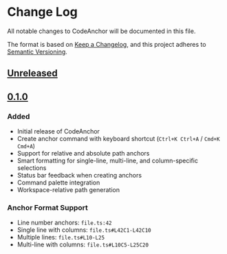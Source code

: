# Change Log

All notable changes to CodeAnchor will be documented in this file.

The format is based on [Keep a Changelog](https://keepachangelog.com/en/1.0.0/),
and this project adheres to [Semantic Versioning](https://semver.org/spec/v2.0.0.html).

## [Unreleased]

## [0.1.0]

### Added

- Initial release of CodeAnchor
- Create anchor command with keyboard shortcut (`Ctrl+K Ctrl+A` / `Cmd+K Cmd+A`)
- Support for relative and absolute path anchors
- Smart formatting for single-line, multi-line, and column-specific selections
- Status bar feedback when creating anchors
- Command palette integration
- Workspace-relative path generation

### Anchor Format Support

- Line number anchors: `file.ts:42`
- Single line with columns: `file.ts#L42C1-L42C10`
- Multiple lines: `file.ts#L10-L25`
- Multi-line with columns: `file.ts#L10C5-L25C20`

[Unreleased]: https://github.com/couimet/codeanchor/compare/v0.1.0...HEAD
[0.1.0]: https://github.com/couimet/codeanchor/releases/tag/v0.1.0
